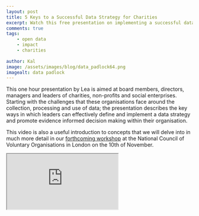 ```yaml
---
layout: post
title: 5 Keys to a Successful Data Strategy for Charities
excerpt: Watch this free presentation on implementing a successful data strategy for charities, non-profits and social enterprises
comments: true
tags:
    - open data
    - impact
    - charities
    
author: Kal
image: /assets/images/blog/data_padlock64.png
imagealt: data padlock
---
```


This one hour presentation by Lea is aimed at board members, directors, managers and leaders of charities, non-profits and social enterprises. Starting with the challenges that these organisations face around the collection, processing and use of data; the presentation describes the key ways in which leaders can effectively define and implement a data strategy and promote evidence informed decision making within their organisation. 

This video is also a useful introduction to concepts that we will delve into in much more detail in our [forthcoming workshop](/blog/2016/10/24/key-data-innovations.html) at the National Council of Voluntary Organisations in London on the 10th of November. 

<div class="row" id="row-3">
	<div class="col-sm-6 col-md-offset-3">
		<div class="embed-responsive embed-responsive-16by9">
			<iframe class="embed-responsive-item" src="https://youtu.be/GYY9C1DCaO8"></iframe>
		</div>
	</div>
</div>